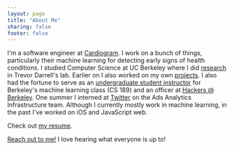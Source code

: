 ```yaml
---
layout: page
title: "About Me"
sharing: false
footer: false
---
```


I'm a software engineer at [Cardiogram](https://cardiogr.am/). I work on a bunch of things, particularly their machine learning for detecting early signs of health conditions. I studied Computer Science at UC Berkeley where I did [research](/research/) in Trevor Darrell's lab. Earlier on I also worked on my own [projects](/projects/). I also had the fortune to serve as an [undergraduate student instructor](https://inst.eecs.berkeley.edu/~cs189/fa15/resources/course_staff.html) for Berkeley's machine learning class (CS 189) and an officer at [Hackers @ Berkeley](http://hackersatberkeley.com/). One summer I interned at [Twitter](https://twitter.com/brrrianchu) on the Ads Analytics Infrastructure team. Although I currently mostly work in machine learning, in the past I've worked on iOS and JavaScript web.

Check out [my resume](https://www.dropbox.com/s/i0du8oilq1v5vrb/BrianChuResume.pdf?dl=0).

<a href="#" data-toggle="modal" data-target=".contact-modal">Reach out to me!</a> I love hearing what everyone is up to!
